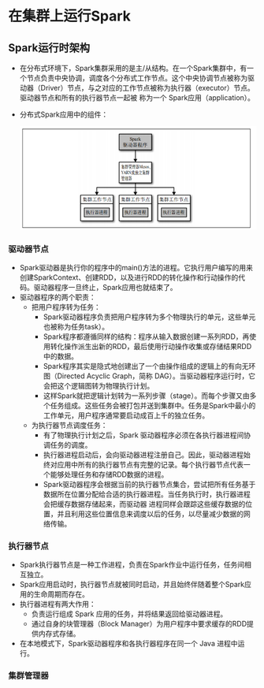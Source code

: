 # 在集群上运行Spark

## Spark运行时架构

  - 在分布式环境下，Spark集群采用的是主/从结构。在一个Spark集群中，有一个节点负责中央协调，调度各个分布式工作节点。这个中央协调节点被称为驱动器（Driver）节点，与之对应的工作节点被称为执行器（executor）节点。驱动器节点和所有的执行器节点一起被
称为一个 Spark应用（application）。
  - 分布式Spark应用中的组件：
    
    ![分布式Spark应用中的组件](./图片/分布式Spark应用中的组件.PNG)
    
### 驱动器节点

  - Spark驱动器是执行你的程序中的main()方法的进程。它执行用户编写的用来创建SparkContext、创建RDD，以及进行RDD的转化操作和行动操作的代码。驱动器程序一旦终止，Spark应用也就结束了。
  - 驱动器程序的两个职责：
    - 把用户程序转为任务：
      - Spark驱动器程序负责把用户程序转为多个物理执行的单元，这些单元也被称为任务task）。
      - Spark程序都遵循同样的结构：程序从输入数据创建一系列RDD，再使用转化操作派生出新的RDD，最后使用行动操作收集或存储结果RDD中的数据。
      - Spark程序其实是隐式地创建出了一个由操作组成的逻辑上的有向无环图（Directed Acyclic Graph，简称 DAG）。当驱动器程序运行时，它会把这个逻辑图转为物理执行计划。
      - 这样Spark就把逻辑计划转为一系列步骤（stage）。而每个步骤又由多个任务组成。这些任务会被打包并送到集群中。任务是Spark中最小的工作单元，用户程序通常要启动成百上千的独立任务。
    - 为执行器节点调度任务：
      - 有了物理执行计划之后，Spark 驱动器程序必须在各执行器进程间协调任务的调度。
      - 执行器进程启动后，会向驱动器进程注册自己。因此，驱动器进程始终对应用中所有的执行器节点有完整的记录。每个执行器节点代表一个能够处理任务和存储RDD数据的进程。
      - Spark驱动器程序会根据当前的执行器节点集合，尝试把所有任务基于数据所在位置分配给合适的执行器进程。当任务执行时，执行器进程会把缓存数据存储起来，而驱动器
进程同样会跟踪这些缓存数据的位置，并且利用这些位置信息来调度以后的任务，以尽量减少数据的网络传输。
  
### 执行器节点

  - Spark执行器节点是一种工作进程，负责在Spark作业中运行任务，任务间相互独立。
  - Spark应用启动时，执行器节点就被同时启动，并且始终伴随着整个Spark应用的生命周期而存在。
  - 执行器进程有两大作用：
    - 负责运行组成 Spark 应用的任务，并将结果返回给驱动器进程。
    - 通过自身的块管理器（Block Manager）为用户程序中要求缓存的RDD提供内存式存储。
  - 在本地模式下，Spark驱动器程序和各执行器程序在同一个 Java 进程中运行。
  
### 集群管理器

      
